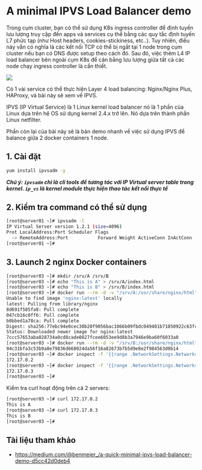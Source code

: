 # A minimal IPVS Load Balancer demo
Trong cụm cluster, bạn có thể sử dụng K8s ingress controller để định tuyến lưu lượng truy cập đến apps và services cụ thể bằng các quy tắc định tuyến L7 phức tạp (như Host headers, cookies-stickiness, etc..). Tuy nhiên, điều này vẫn có nghĩa là các kết nối TCP có thể bị ngắt tại 1 node trong cụm cluster nếu bạn có DNS được setup theo cách đó. Sau đó, việc thêm L4 IP load balancer bên ngoài cụm K8s để cân bằng lưu lượng giữa tất cả các node chạy ingress controller là cần thiết.

<img src=https://i.imgur.com/vNMa3lq.png>

Có 1 vài service có thể thực hiện Layer 4 load balancing: Nginx/Nginx Plus, HAProxy, và bài này sẽ xem về IPVS. 

IPVS (IP Virtual Service) là 1 Linux kernel load balancer nó là 1 phần của Linux dựa trên hệ OS sử dụng kernel 2.4.x trở lên. Nó dựa trên thành phần Linux netfilter.

Phần còn lại của bài này sẽ là bản demo nhanh về việc sử dụng IPVS để balance giữa 2 docker containers 1 node.

## 1. Cài đặt

```sh
yum install ipvsadm -y
```
***Chú ý: `ipvsadm` chỉ là cli tools để tương tác với IP Virtual server table trong kernel. `ip_vs` là kernel module thực hiện thao tác kết nối thực tế***

## 2. Kiểm tra command có thể sử dụng
```sh
[root@server01 ~]# ipvsadm -l
IP Virtual Server version 1.2.1 (size=4096)
Prot LocalAddress:Port Scheduler Flags
  -> RemoteAddress:Port           Forward Weight ActiveConn InActConn
[root@server01 ~]#
```

## 3. Launch 2 nginx Docker containers 
```sh
[root@server03 ~]# mkdir /srv/A /srv/B
[root@server03 ~]# echo "This is A" > /srv/A/index.html
[root@server03 ~]# echo "This is B" > /srv/B/index.html
[root@server03 ~]# docker run --rm -d -v "/srv/A:/usr/share/nginx/html" --name nginx-A nginx
Unable to find image 'nginx:latest' locally
latest: Pulling from library/nginx
8d691f585fa8: Pull complete
047cb16c0ff6: Pull complete
b0bbed1a78ca: Pull complete
Digest: sha256:77ebc94e0cec30b20f9056bac1066b09fbdc049401b71850922c63fc0cc1762e
Status: Downloaded newer image for nginx:latest
7ccc57653aba028734a0cd8cade0827fcee6053ee9d8b3a7946e9ba60f6033a0
[root@server03 ~]# docker run --rm -d -v "/srv/B:/usr/share/nginx/html" --name nginx-B nginx
94c31bfa3c53b9a8e79836d668024da56f16a82673b7b5d9e8e2f984563d0b14
[root@server03 ~]# docker inspect -f '{{range .NetworkSettings.Networks}}{{.IPAddress}}{{end}}' nginx-A
172.17.0.2
[root@server03 ~]# docker inspect -f '{{range .NetworkSettings.Networks}}{{.IPAddress}}{{end}}' nginx-B
172.17.0.3
[root@server03 ~]#
```
Kiểm tra curl hoạt động trên cả 2 servers:
```sh
[root@server03 ~]# curl 172.17.0.2
This is A
[root@server03 ~]# curl 172.17.0.3
This is B
[root@server03 ~]#
```

## Tài liệu tham khảo
- https://medium.com/@benmeier_/a-quick-minimal-ipvs-load-balancer-demo-d5cc42d0deb4
